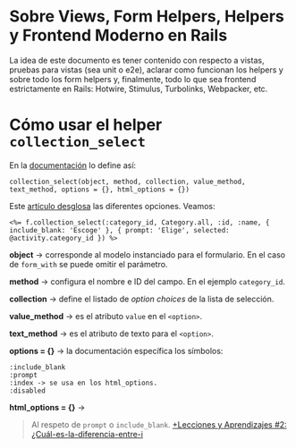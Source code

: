 # Sobre Views, Form Helpers, Helpers y Frontend Moderno en Rails
La idea de este documento es tener contenido con respecto a vistas, pruebas para vistas (sea unit o e2e), aclarar como funcionan los helpers y sobre todo los form helpers y, finalmente, todo lo que sea frontend estrictamente en Rails: Hotwire, Stimulus, Turbolinks, Webpacker, etc.

# Cómo usar el helper `collection_select`

En la [documentación](https://api.rubyonrails.org/classes/ActionView/Helpers/FormOptionsHelper.html#method-i-collection_select) lo define así:

    collection_select(object, method, collection, value_method, text_method, options = {}, html_options = {})

Este [artículo desglosa](https://theresamorelli.medium.com/collection-select-what-the-heck-4e1cabc4be4b) las diferentes opciones. Veamos:

    <%= f.collection_select(:category_id, Category.all, :id, :name, { include_blank: 'Escoge' }, { prompt: 'Elige', selected: @activity.category_id }) %>

**object** -> corresponde al modelo instanciado para el formulario. En el caso de `form_with` se puede omitir el parámetro.

**method** → configura el nombre e ID del campo. En el ejemplo `category_id`.

**collection** → define el listado de *option choices* de la lista de selección.

**value_method** → es el atributo `value` en el `<option>`.

**text_method** → es el atributo de texto para el `<option>`.

**options = {}** → la documentación específica los símbolos:

    :include_blank
    :prompt
    :index -> se usa en los html_options.
    :disabled

**html_options = {}** →

> Al respeto de `prompt` o `include_blank`. [+Lecciones y Aprendizajes #2: ¿Cuál-es-la-diferencia-entre-i](https://paper.dropbox.com/doc/Lecciones-y-Aprendizajes-2-Cual-es-la-diferencia-entre-i-fgGrUwoQeOUTHyeas6zSP#:uid=319428766128849982254855&amp;h2=%C2%BFCu%C3%A1l-es-la-diferencia-entre-i) 

